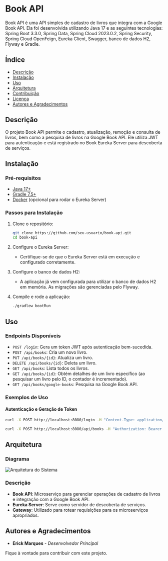 # Book API

Book API é uma API simples de cadastro de livros que integra com a Google Book API. Ela foi desenvolvida utilizando Java 17 e as seguintes tecnologias: Spring Boot 3.3.0, Spring Data, Spring Cloud 2023.0.2, Spring Security, Spring Cloud OpenFeign, Eureka Client, Swagger, banco de dados H2, Flyway e Gradle.

## Índice

- [Descrição](#descrição)
- [Instalação](#instalação)
- [Uso](#uso)
- [Arquitetura](#arquitetura)
- [Contribuição](#contribuição)
- [Licença](#licença)
- [Autores e Agradecimentos](#autores-e-agradecimentos)

## Descrição

O projeto Book API permite o cadastro, atualização, remoção e consulta de livros, bem como a pesquisa de livros na Google Book API. Ele utiliza JWT para autenticação e está registrado no Book Eureka Server para descoberta de serviços.

## Instalação

### Pré-requisitos

- [Java 17+](https://adoptopenjdk.net/)
- [Gradle 7.5+](https://gradle.org/)
- [Docker](https://www.docker.com/) (opcional para rodar o Eureka Server)

### Passos para Instalação

1. Clone o repositório:
    ```sh
    git clone https://github.com/seu-usuario/book-api.git
    cd book-api
    ```

2. Configure o Eureka Server:
    - Certifique-se de que o Eureka Server está em execução e configurado corretamente.

3. Configure o banco de dados H2:
    - A aplicação já vem configurada para utilizar o banco de dados H2 em memória. As migrações são gerenciadas pelo Flyway.

4. Compile e rode a aplicação:
    ```sh
    ./gradlew bootRun

## Uso

### Endpoints Disponíveis

- `POST /login`: Gera um token JWT após autenticação bem-sucedida.
- `POST /api/books`: Cria um novo livro.
- `PUT /api/books/{id}`: Atualiza um livro.
- `DELETE /api/books/{id}`: Deleta um livro.
- `GET /api/books`: Lista todos os livros.
- `GET /api/books/{id}`: Obtém detalhes de um livro específico (ao pesquisar um livro pelo ID, o contador é incrementado).
- `GET /api/books/google-books`: Pesquisa na Google Book API.

### Exemplos de Uso

#### Autenticação e Geração de Token

```sh
curl -X POST http://localhost:8080/login -H "Content-Type: application/json" -d '{"username": "user", "password": "password"}'
 ```

 ```sh
 curl -X POST http://localhost:8080/api/books -H "Authorization: Bearer <seu_token_jwt>" -H "Content-Type: application/json" -d '{"title": "Spring in Action", "author": "Craig Walls"}'
  ```

## Arquitetura

### Diagrama

![Arquitetura do Sistema](link-para-diagrama.png)

### Descrição

- **Book API**: Microserviço para gerenciar operações de cadastro de livros e integração com a Google Book API.
- **Eureka Server**: Serve como servidor de descoberta de serviços.
- **Gateway**: Utilizado para rotear requisições para os microserviços apropriados.


## Autores e Agradecimentos

- **Erick Marques** - *Desenvolvedor Principal*

Fique à vontade para contribuir com este projeto.



